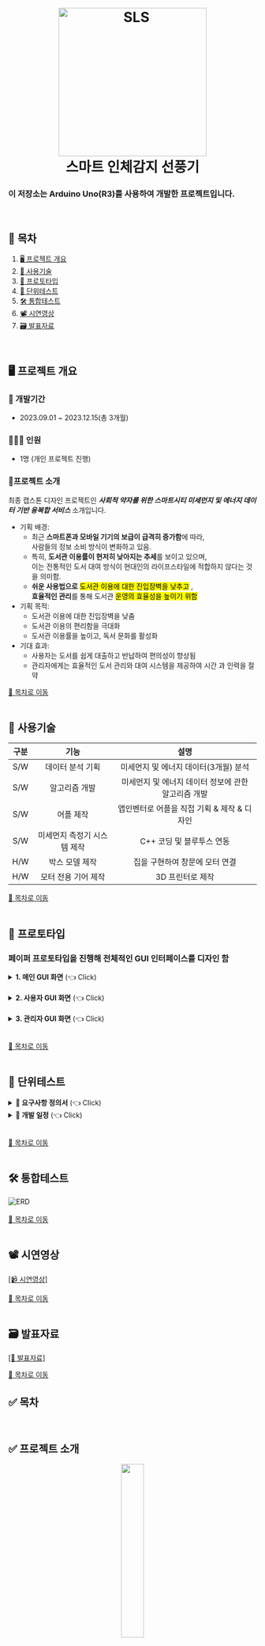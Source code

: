 <h1 align="center">
  <br>
  <img src="https://github.com/user-attachments/assets/7481a3d6-9780-450c-8971-2f59b630153a" alt="SLS" width="300">
  <br>
  스마트 인체감지 선풍기
  <br>
</h1>
  <h3>이 저장소는 Arduino Uno(R3)를 사용하여 개발한 프로젝트입니다.</h3><br>


## 📌 목차
1. [🖥️ 프로젝트 개요](#%EF%B8%8F-프로젝트-개요)
2. [🔨 사용기술](#-사용기술)
3. [🎨 프로토타입](#-프로토타입)
4. [🔧 단위테스트](#-단위테스트)
5. [🛠️ 통합테스트](#%EF%B8%8F-통합테스트)
6. [📽️ 시연영상](#%EF%B8%8F-시연영상)
7. [🗃️ 발표자료](#%EF%B8%8F-발표자료)

<br>

## 🖥️ 프로젝트 개요
### :calendar: 개발기간
  - 2023.09.01 ~ 2023.12.15(총 3개월)

### 🧑‍🤝‍🧑 인원
  - 1명 (개인 프로젝트 진행)

### 🔖프로젝트 소개

최종 캡스톤 디자인 프로젝트인 ***사회적 약자를 위한 스마트시티 미세먼지 및 에너지 데이터 기반 융복합 서비스*** 소개입니다.
  - 기획 배경: <br>
    - 최근 <b>스마트폰과 모바일 기기의 보급이 급격히 증가함</b>에 따라, <br>사람들의 정보 소비 방식이 변화하고 있음.
    - 특히, <b>도서관 이용률이 현저히 낮아지는 추세</b>를 보이고 있으며, <br>이는 전통적인 도서 대여 방식이 현대인의 라이프스타일에 적합하지 않다는 것을 의미함. 
    - <b>쉬운 사용법으로</b> <mark>도서관 이용에 대한 진입장벽을 낮추고</mark> , <br><b>효율적인 관리</b>를 통해 도서관 <mark>운영의 효율성을 높이기 위함</mark>
  - 기획 목적: <br>
    - 도서관 이용에 대한 진입장벽을 낮춤
    - 도서관 이용의 편리함을 극대화
    - 도서관 이용률을 높이고, 독서 문화를 활성화
  - 기대 효과: <br>
    - 사용자는 도서를 쉽게 대출하고 반납하여 편의성이 향상됨
    - 관리자에게는 효율적인 도서 관리와 대여 시스템을 제공하여 시간 과 인력을 절약
    

[📌 목차로 이동](#-목차)
<br><br>

## 🔨 사용기술
|구분|기능|설명|
|:---:|:---:|:---:|
|S/W|데이터 분석 기획|미세먼지 및 에너지 데이터(3개월) 분석|
|S/W|알고리즘 개발|미세먼지 및 에너지 데이터 정보에 관한 알고리즘 개발|
|S/W|어플 제작|앱인벤터로 어플을 직접 기획 & 제작 & 디자인|
|S/W|미세먼지 측정기 시스템 제작|C++ 코딩 및 블루투스 연동|
|H/W|박스 모델 제작|집을 구현하여 창문에 모터 연결|
|H/W|모터 전용 기어 제작|3D 프린터로 제작|

[📌 목차로 이동](#-목차)
<br><br>
## 🎨 프로토타입
###  페이퍼 프로토타입을 진행해 전체적인 GUI 인터페이스를 디자인 함
<details>
  <summary><b>1. 메인 GUI 화면</b> (👈 Click)</summary>
  <br>
  <ul>
    <li>
      페이퍼 프로토타입
    </li>
    <img src="https://github.com/user-attachments/assets/7bb558f4-4bdc-48b5-93ce-a354c95b04e9" alt="페이퍼 프로토타입"><br><br>
    <li>
      결과 화면
    </li>
    <img src="https://github.com/user-attachments/assets/e53e53d1-1444-4c28-8d18-d395ac0942e5" alt="페이퍼 프로토타입"><br>
  </ul>
</details><br>
<details>
  <summary><b>2. 사용자 GUI 화면</b> (👈 Click)</summary>
  <br>
  <ul>
    <li>
      페이퍼 프로토타입
    </li>
    <img src="https://github.com/user-attachments/assets/e8228ec5-8b15-440d-898e-f9d9e96112c3" alt="페이퍼 프로토타입"><br><br>
    <li>
      결과 화면
    </li>
    <img src="https://github.com/user-attachments/assets/cf3b487e-42b1-48f5-9b66-fbc89872d23d" alt="페이퍼 프로토타입"><br>
  </ul>
</details><br>
<details>
  <summary><b>3. 관리자 GUI 화면</b> (👈 Click)</summary>
  <br>
  <ul>
    <li>
      페이퍼 프로토타입
    </li>
    <img src="https://github.com/user-attachments/assets/9387222a-e637-45a2-81fd-f35297fe342d" alt="페이퍼 프로토타입"><br><br>
    <li>
      결과 화면
    </li>
    <img src="https://github.com/user-attachments/assets/b616c9df-7eb6-4cf8-a61e-0d8769f64e7c" alt="페이퍼 프로토타입"><br>
  </ul>
</details><br>

[📌 목차로 이동](#-목차)
<br><br>

## 🔧 단위테스트
<details>
  <summary><b>📑 요구사항 정의서</b> (👈 Click)</summary>
  <br>
    <img src="https://github.com/user-attachments/assets/a1060dda-2a09-4875-b3ea-8341af549748" alt="요구사항 정의서"><br>
</details>
<details>
  <summary><b>📑 개발 일정</b> (👈 Click)</summary>
  <br>
    <img src="https://github.com/user-attachments/assets/4f69fc22-081a-476c-b84b-16bea5ea644c" alt="개발 일정"><br>
</details><br>

[📌 목차로 이동](#-목차)
<br><br>

## 🛠️ 통합테스트
![ERD](https://github.com/user-attachments/assets/aa83547b-a776-491c-8e66-a0f14df3b2dd)<br><br>
[📌 목차로 이동](#-목차)
<br><br>


## 📽️ 시연영상
[[📹 시연영상]](https://www.youtube.com/playlist?list=PLNdYfRO3wDinaMKtuWkmtTtOvFhH2CDyz)<br>

[📌 목차로 이동](#-목차)
<br><br>

## 🗃️ 발표자료
[[📂 발표자료]](https://drive.google.com/file/d/1pfXYrpNl6nnI-E_PgnhFF8bp2JPUD7gy/view?usp=sharing)<br>

[📌 목차로 이동](#-목차)

## ✅ 목차

<br>

## ✅ 프로젝트 소개

>

<p align="center">
  <img width="30%" src="https://github.com/widrns15/arduino_code/assets/85780501/7512977a-406b-4825-ac77-ecc5b67a1f32">
</p>

### 💡 제안 배경
- 현재 대한민국의 미세먼지는 본격적인 산업화로 중금속 대기오염이 늘어나고 있는 추세
- 우리는 일반인이 아닌 사회적 약자로 초점 변경
- 사회적 약자는 일반인들과는 다르게 미세먼지에 대한 데이터와 정보에 취약하다고 판단

<br>

### 💡 주요 기능 (**펌웨어** 시스템)
- #### 미세먼지 농도와 현재 온도 측정
  >- 미세먼지 측정 센서를 실외에 설치
  >- 아두이노와 직접 제작한 어플에 연결하여 측정
- #### **디스플레이**가 실시간으로 변동하는 현재 미세먼지 농도를 표시
  >- 아두이노에 연결되어 있는 디스플레이 & 어플에 표시
  >- 사회적 약자가 확인하기에 용이
- #### 창문 수﹒자동으로 제어
  >- 아두이노에 연결되어 있는 **모터**를 어플로 각도 제어
  >- 사회적 약자가 제어하기에 용이


<br>


## ✅ 기대효과 및 활용분야

### 1. 기대효과
- #### 작품의 기대효과 
  >- 사회적 약자에 대한 복지 수준의 양적 및 질적 향상 
  >- 사회적 약자를 위한 예방 및 조치 향상 
  >- 미세먼지 및 에너지 데이터 융복합 시스템 향상
- #### 참여 멘티의 교육적 기대효과
  >- C++ 언어 심화 학습 가능
  >- 머릿속으로 생각하는 알고리즘을 직접 개발
  >- 펌웨어 활용을 통해 대학과정에서 배운 마이크로프로세서응용 이론을 활용

### 2. 활용분야
- 미세먼지 예방을 위한 복지형 스마트 시티 제공 
- 미세먼지와 에너지 데이터를 한 눈에 볼 수 있음으로 삶이 질적으로 향상 
